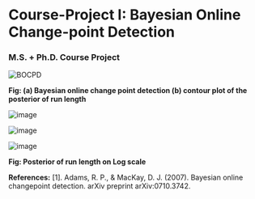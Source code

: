 # Course-Project I: Bayesian Online Change-point Detection 
### M.S. + Ph.D. Course Project

![BOCPD](https://github.com/deepanshuIITM/Bayesian-Online-Change-point-Detection/assets/137225940/6a037dcf-aa4b-42d9-be49-28862455a4ea)

**Fig: (a) Bayesian online change point detection (b) contour plot of the posterior of run length**

![image](https://github.com/deepanshuIITM/Bayesian-Online-Change-point-Detection/assets/137225940/2c5cf8ed-1b10-4371-a984-341121bb6007)

![image](https://github.com/deepanshuIITM/Bayesian-Online-Change-point-Detection/assets/137225940/b20645d8-db8b-4815-bed2-cf06068422ed)



![image](https://github.com/deepanshuIITM/Bayesian-Online-Change-point-Detection/assets/137225940/2e4954c3-c8cc-4a02-b0a8-86df7a04cffe)

**Fig: Posterior of run length on Log scale**







**References:**
[1]. Adams, R. P., & MacKay, D. J. (2007). Bayesian online changepoint detection. arXiv preprint arXiv:0710.3742.
